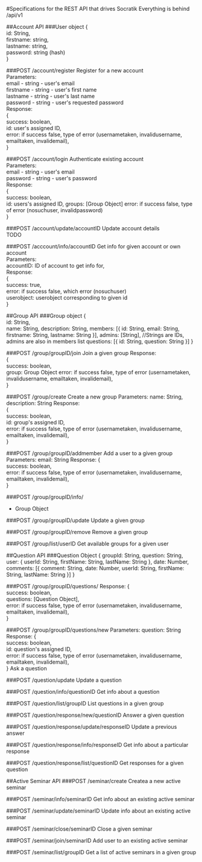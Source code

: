 #Specifications for the REST API that drives Socratik
Everything is behind /api/v1

##Account API
###User object
{  
    id: String,  
    firstname: string,  
    lastname: string,  
    password: string (hash)  
}  

###POST /account/register
Register for a new account  
Parameters:  
email - string - user's email  
firstname - string - user's first name  
lastname - string - user's last name  
password - string - user's requested password  
Response:  
{  
    success: boolean,  
    id: user's assigned ID,  
    error: if success false, type of error (usernametaken, invalidusername, emailtaken, invalidemail),  
}  

###POST /account/login
Authenticate existing account  
Parameters:  
email - string - user's email  
password - string - user's password  
Response:  
{  
    success: boolean,  
    id: users's assigned ID,
    groups: [Group Object]
    error: if success false, type of error (nosuchuser, invalidpassword)  
}  

###POST /account/update/accountID
Update account details  
TODO  

###POST /acccount/info/accountID
Get info for given account or own account  
Parameters:  
accountID: ID of account to get info for,  
Response:  
{  
    success: true,  
    error: if success false, which error (nosuchuser)  
    userobject: userobject corresponding to given id  
}  



##Group API
###Group object
{  
    id: String,  
    name: String,
	description: String,
	members: [{
		id: String,
		email: String,
		firstname: String,
		lastname: String
	}],
	admins: [String], //Strings are IDs, admins are also in members list
	questions: [{
		id: String,
		question: String
	}]
}

###POST /group/groupID/join
Join a given group
Response:  
{  
    success: boolean,  
    group: Group Object 
    error: if success false, type of error (usernametaken, invalidusername, emailtaken, invalidemail),  
}

###POST /group/create
Create a new group
Parameters:
name: String,
description: String
Response:  
{  
    success: boolean,  
    id: group's assigned ID,  
    error: if success false, type of error (usernametaken, invalidusername, emailtaken, invalidemail),  
}

###POST /group/groupID/addmember
Add a user to a given group
Parameters:
email: String
Response:
{  
    success: boolean,  
    error: if success false, type of error (usernametaken, invalidusername, emailtaken, invalidemail),  
}

###POST /group/groupID/info/
- Group Object

###POST /group/groupID/update
Update a given group

###POST /group/groupID/remove
Remove a given group

###POST /group/list/userID
Get available groups for a given user


##Question API
###Question Object
{
	groupId: String,
	question: String,
	user: {
		userId: String,
		firstName: String,
		lastName: String
	},
	date: Number,
	comments: [{
		comment: String,
		date: Number,
		userId: String,
		firstName: String,
		lastName: String
	}]
}

###POST /group/groupID/questions/
Response:
{  
    success: boolean,  
    questions: [Question Object],  
    error: if success false, type of error (usernametaken, invalidusername, emailtaken, invalidemail),  
}


###POST /group/groupID/questions/new
Parameters:
question: String
Response:
{  
    success: boolean,  
    id: question's assigned ID,  
    error: if success false, type of error (usernametaken, invalidusername, emailtaken, invalidemail),  
}
Ask a question

###POST /question/update
Update a question

###POST /question/info/questionID
Get info about a question

###POST /question/list/groupID
List questions in a given group

###POST /question/response/new/questionID
Answer a given question

###POST /question/response/update/responseID
Update a previous answer

###POST /question/response/info/responseID
Get info about a particular response

###POST /question/response/list/questionID
Get responses for a given question



##Active Seminar API
###POST /seminar/create
Createa a new active seminar

###POST /seminar/info/seminarID
Get info about an existing active seminar

###POST /seminar/update/seminarID
Update info about an existing active seminar

###POST /seminar/close/seminarID
Close a given seminar

###POST /seminar/join/seminarID
Add user to an existing active seminar

###POST /seminar/list/groupID
Get a list of active seminars in a given group